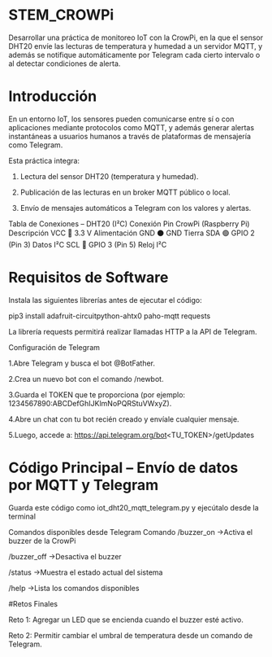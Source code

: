 # STEM_CROWPi
Desarrollar una práctica de monitoreo IoT con la CrowPi, en la que el sensor DHT20 envíe las lecturas de temperatura y humedad a un servidor MQTT, y además se notifique automáticamente por Telegram cada cierto intervalo o al detectar condiciones de alerta.

# Introducción

En un entorno IoT, los sensores pueden comunicarse entre sí o con aplicaciones mediante protocolos como MQTT, y además generar alertas instantáneas a usuarios humanos a través de plataformas de mensajería como Telegram.

Esta práctica integra:

1. Lectura del sensor DHT20 (temperatura y humedad).

2. Publicación de las lecturas en un broker MQTT público o local.

3. Envío de mensajes automáticos a Telegram con los valores y alertas.

Tabla de Conexiones – DHT20 (I²C)
Conexión	Pin CrowPi (Raspberry Pi)	Descripción
VCC 🔴	    3.3 V	                   Alimentación
GND ⚫	    GND	                     Tierra
SDA 🟢	    GPIO 2 (Pin 3)	         Datos I²C
SCL 🔵	    GPIO 3 (Pin 5)	         Reloj I²C

# Requisitos de Software

Instala las siguientes librerías antes de ejecutar el código:

pip3 install adafruit-circuitpython-ahtx0 paho-mqtt requests

La librería requests permitirá realizar llamadas HTTP a la API de Telegram.

Configuración de Telegram

1.Abre Telegram y busca el bot @BotFather.

2.Crea un nuevo bot con el comando /newbot.

3.Guarda el TOKEN que te proporciona (por ejemplo: 1234567890:ABCDefGhIJKlmNoPQRStuVWxyZ).

4.Abre un chat con tu bot recién creado y envíale cualquier mensaje.

5.Luego, accede a: https://api.telegram.org/bot<TU_TOKEN>/getUpdates

# Código Principal – Envío de datos por MQTT y Telegram

Guarda este código como iot_dht20_mqtt_telegram.py y ejecútalo desde la terminal

Comandos disponibles desde Telegram
Comando	
/buzzer_on	->Activa el buzzer de la CrowPi

/buzzer_off	->Desactiva el buzzer

/status	->Muestra el estado actual del sistema

/help	->Lista los comandos disponibles

#Retos Finales

Reto 1: Agregar un LED que se encienda cuando el buzzer esté activo.

Reto 2: Permitir cambiar el umbral de temperatura desde un comando de Telegram.


